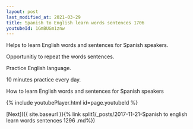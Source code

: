 ```yaml
---
layout: post
last_modified_at: 2021-03-29
title: Spanish to English learn words sentences 1706 
youtubeId: 1GmBUGm1znw
---
```

 
 
Helps to learn English words and sentences for Spanish speakers.

Opportunitiy to repeat the words sentences. 

Practice English language. 
 
10 minutes practice every day. 
 
How to learn English words and sentences for Spanish speakers 
 
{% include youtubePlayer.html id=page.youtubeId %}
 
 
[Next]({{ site.baseurl }}{% link  split1/_posts/2017-11-21-Spanish to english learn words sentences 1296 .md%})
 
